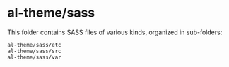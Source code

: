 # al-theme/sass

This folder contains SASS files of various kinds, organized in sub-folders:

    al-theme/sass/etc
    al-theme/sass/src
    al-theme/sass/var
